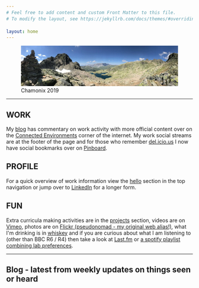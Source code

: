 ```yaml
---
# Feel free to add content and custom Front Matter to this file.
# To modify the layout, see https://jekyllrb.com/docs/themes/#overriding-theme-defaults

layout: home
---
```


<figure>
  <img src="/assets/img/chamonix2019.webp" alt="Chamonix 2019"/>
  <figcaption>Chamonix 2019</figcaption>
</figure>

<hr>

## WORK
My [blog](blog) has commentary on work activity with more official content over on the [Connected Environments](https://connected-environments.org) corner of the internet. My work social streams are at the footer of the page and for those who remember [del.icio.us](https://en.wikipedia.org/wiki/Delicious_(website)) I now have social bookmarks over on [Pinboard](https://pinboard.in/u:dunc/).

## PROFILE
For a quick overview of work information view the [hello](hello) section in the top navigation or jump over to [LinkedIn](https://www.linkedin.com/in/duncanwilson) for a longer form.

## FUN
Extra curricula making activities are in the [projects](projects) section, videos are on [Vimeo](https://vimeo.com/djdunc), photos are on [Flickr (pseudonomad - my original web alias!)](https://www.flickr.com/photos/pseudonomad), what I'm drinking is in [whiskey](whiskey) and if you are curious about what I am listening to (other than BBC R6 / R4) then take a look at [Last.fm](http://www.last.fm/user/djdunc) or [a spotify playlist combining lab preferences](https://open.spotify.com/playlist/37i9dQZF1EJIylJ0XoP5HI?si=09c1d1dac25242c3).

<hr>

## Blog - latest from weekly updates on things seen or heard
